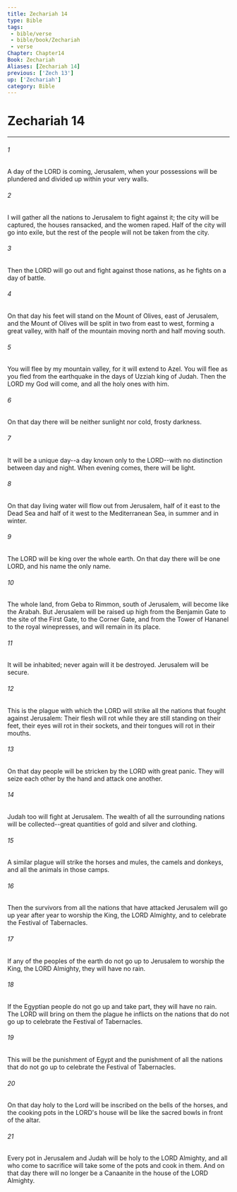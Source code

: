 ```yaml
---
title: Zechariah 14
type: Bible
tags:
 - bible/verse
 - bible/book/Zechariah
 - verse
Chapter: Chapter14
Book: Zechariah
Aliases: [Zechariah 14]
previous: ['Zech 13']
up: ['Zechariah']
category: Bible
---
```

# Zechariah 14

***


###### 1 
A day of the LORD is coming, Jerusalem, when your possessions will be plundered and divided up within your very walls. 

###### 2 
I will gather all the nations to Jerusalem to fight against it; the city will be captured, the houses ransacked, and the women raped. Half of the city will go into exile, but the rest of the people will not be taken from the city. 

###### 3 
Then the LORD will go out and fight against those nations, as he fights on a day of battle. 

###### 4 
On that day his feet will stand on the Mount of Olives, east of Jerusalem, and the Mount of Olives will be split in two from east to west, forming a great valley, with half of the mountain moving north and half moving south. 

###### 5 
You will flee by my mountain valley, for it will extend to Azel. You will flee as you fled from the earthquake in the days of Uzziah king of Judah. Then the LORD my God will come, and all the holy ones with him. 

###### 6 
On that day there will be neither sunlight nor cold, frosty darkness. 

###### 7 
It will be a unique day--a day known only to the LORD--with no distinction between day and night. When evening comes, there will be light. 

###### 8 
On that day living water will flow out from Jerusalem, half of it east to the Dead Sea and half of it west to the Mediterranean Sea, in summer and in winter. 

###### 9 
The LORD will be king over the whole earth. On that day there will be one LORD, and his name the only name. 

###### 10 
The whole land, from Geba to Rimmon, south of Jerusalem, will become like the Arabah. But Jerusalem will be raised up high from the Benjamin Gate to the site of the First Gate, to the Corner Gate, and from the Tower of Hananel to the royal winepresses, and will remain in its place. 

###### 11 
It will be inhabited; never again will it be destroyed. Jerusalem will be secure. 

###### 12 
This is the plague with which the LORD will strike all the nations that fought against Jerusalem: Their flesh will rot while they are still standing on their feet, their eyes will rot in their sockets, and their tongues will rot in their mouths. 

###### 13 
On that day people will be stricken by the LORD with great panic. They will seize each other by the hand and attack one another. 

###### 14 
Judah too will fight at Jerusalem. The wealth of all the surrounding nations will be collected--great quantities of gold and silver and clothing. 

###### 15 
A similar plague will strike the horses and mules, the camels and donkeys, and all the animals in those camps. 

###### 16 
Then the survivors from all the nations that have attacked Jerusalem will go up year after year to worship the King, the LORD Almighty, and to celebrate the Festival of Tabernacles. 

###### 17 
If any of the peoples of the earth do not go up to Jerusalem to worship the King, the LORD Almighty, they will have no rain. 

###### 18 
If the Egyptian people do not go up and take part, they will have no rain. The LORD will bring on them the plague he inflicts on the nations that do not go up to celebrate the Festival of Tabernacles. 

###### 19 
This will be the punishment of Egypt and the punishment of all the nations that do not go up to celebrate the Festival of Tabernacles. 

###### 20 
On that day holy to the Lord will be inscribed on the bells of the horses, and the cooking pots in the LORD's house will be like the sacred bowls in front of the altar. 

###### 21 
Every pot in Jerusalem and Judah will be holy to the LORD Almighty, and all who come to sacrifice will take some of the pots and cook in them. And on that day there will no longer be a Canaanite in the house of the LORD Almighty. 
